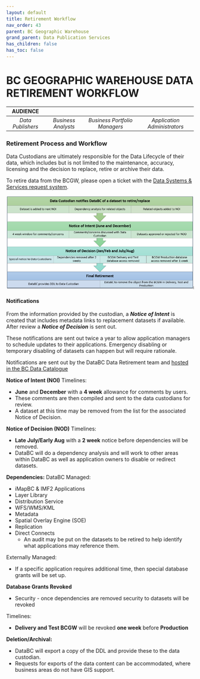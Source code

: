 ```yaml
---
layout: default
title: Retirement Workflow
nav_order: 43
parent: BC Geographic Warehouse
grand_parent: Data Publication Services
has_children: false
has_toc: false
---
```


# BC GEOGRAPHIC WAREHOUSE DATA RETIREMENT WORKFLOW


|**AUDIENCE**|  |  |  |
|:---:|:---:|:---:|:---:|
| *Data Publishers* | *Business Analysts* | *Business Portfolio Managers* | *Application Administrators* | *Data Consumers* 

### Retirement Process and Workflow
Data Custodians are ultimately responsible for the Data Lifecycle of their data, which includes but is not limited to the maintenance, accuracy, licensing and the decision to replace, retire or archive their data.

To retire data from the BCGW, please open a ticket with the [ Data Systems & Services request system](https://dpdd.atlassian.net/servicedesk/customer/portal/1/group/5/create/26).

![BCGW Data Retirement Workflow](images/BCGW_Data_Retirement_Workflow.PNG)

#### Notifications
From the information provided by the custodian, a ***Notice of Intent*** is created that includes metadata links to replacement datasets if available. After review a ***Notice of Decision*** is sent out.

These notifications are sent out twice a year to allow application managers to schedule updates to their applications. Emergency disabling or temporary disabling of datasets can happen but will require rationale.

Notifications are sent out by the DataBC Data Retirement team and [hosted in the BC Data Catalogue](https://catalogue.data.gov.bc.ca/dataset/3b1c8bbf-4a17-43f0-a5e4-b3e518ef77d1)

**Notice of Intent (NOI)**
Timelines: 
* **June** and **December** with a **4 week** allowance for comments by users.
* These comments are then compiled and sent to the data custodians for review.
* A dataset at this time may be removed from the list for the associated Notice of Decision.

**Notice of Decision (NOD)**
Timelines: 
* **Late July/Early Aug** with a **2 week** notice before dependencies will be removed.
* DataBC will do a dependency analysis and will work to other areas within DataBC as well as application owners to disable or redirect datasets.

**Dependencies:**
DataBC Managed:
* iMapBC & IMF2 Applications
* Layer Library
* Distribution Service
* WFS/WMS/KML
* Metadata
* Spatial Overlay Engine (SOE)
* Replication
* Direct Connects
    * An audit may be put on the datasets to be retired to help identify what applications may reference them.

Externally Managed:
* If a specific application requires additional time, then special database grants will be set up. 

**Database Grants Revoked**
* Security - once dependencies are removed security to datasets will be revoked

Timelines:
* **Delivery and Test BCGW** will be revoked **one week** before **Production**

**Deletion/Archival:**
* DataBC will export a copy of the DDL and provide these to the data custodian.
* Requests for exports of the data content can be accommodated, where business areas do not have GIS support.

